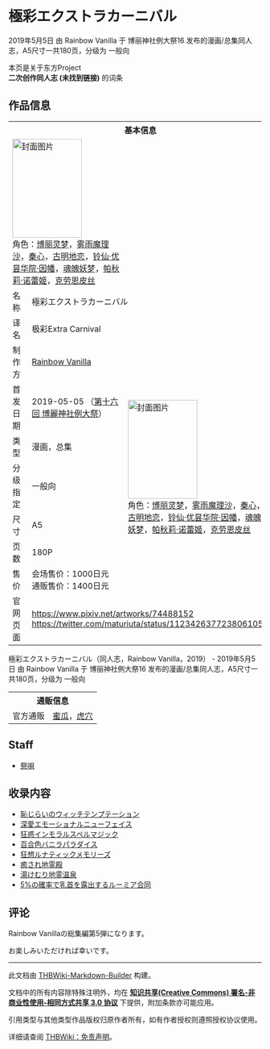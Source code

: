 # 極彩エクストラカーニバル

<!-- source html: G:\repos\THBWiki-Markdown-Builder\THBWikiMarkdown\Temp\main\3\38\ns0%3A%E6%A5%B5%E5%BD%A9%E3%82%A8%E3%82%AF%E3%82%B9%E3%83%88%E3%83%A9%E3%82%AB%E3%83%BC%E3%83%8B%E3%83%90%E3%83%AB.html -->

2019年5月5日 由 Rainbow Vanilla 于 博丽神社例大祭16 发布的漫画/总集同人志，A5尺寸一共180页，分级为 一般向

本页是关于东方Project  
 **二次创作同人志 (未找到链接)** 的词条

## 作品信息

<table><tbody><tr><th colspan="3">基本信息</th></tr><tr><td class="cover-artwork-mobile" colspan="2"><a href="./文件-極彩エクストラカーニバル封面.jpg.md" class="image" title="封面图片"><img alt="封面图片" src="https://upload.thwiki.cc/thumb/3/32/%E6%A5%B5%E5%BD%A9%E3%82%A8%E3%82%AF%E3%82%B9%E3%83%88%E3%83%A9%E3%82%AB%E3%83%BC%E3%83%8B%E3%83%90%E3%83%AB%E5%B0%81%E9%9D%A2.jpg/138px-%E6%A5%B5%E5%BD%A9%E3%82%A8%E3%82%AF%E3%82%B9%E3%83%88%E3%83%A9%E3%82%AB%E3%83%BC%E3%83%8B%E3%83%90%E3%83%AB%E5%B0%81%E9%9D%A2.jpg" decoding="async" loading="lazy" width="138" height="196" srcset="https://upload.thwiki.cc/thumb/3/32/%E6%A5%B5%E5%BD%A9%E3%82%A8%E3%82%AF%E3%82%B9%E3%83%88%E3%83%A9%E3%82%AB%E3%83%BC%E3%83%8B%E3%83%90%E3%83%AB%E5%B0%81%E9%9D%A2.jpg/207px-%E6%A5%B5%E5%BD%A9%E3%82%A8%E3%82%AF%E3%82%B9%E3%83%88%E3%83%A9%E3%82%AB%E3%83%BC%E3%83%8B%E3%83%90%E3%83%AB%E5%B0%81%E9%9D%A2.jpg 1.5x, https://upload.thwiki.cc/thumb/3/32/%E6%A5%B5%E5%BD%A9%E3%82%A8%E3%82%AF%E3%82%B9%E3%83%88%E3%83%A9%E3%82%AB%E3%83%BC%E3%83%8B%E3%83%90%E3%83%AB%E5%B0%81%E9%9D%A2.jpg/276px-%E6%A5%B5%E5%BD%A9%E3%82%A8%E3%82%AF%E3%82%B9%E3%83%88%E3%83%A9%E3%82%AB%E3%83%BC%E3%83%8B%E3%83%90%E3%83%AB%E5%B0%81%E9%9D%A2.jpg 2x" data-file-width="874" data-file-height="1240"></a><div class="cover-char">角色：<a href="./博丽灵梦.md" title="博丽灵梦">博丽灵梦</a>，<a href="./雾雨魔理沙.md" title="雾雨魔理沙">雾雨魔理沙</a>，<a href="./秦心.md" title="秦心">秦心</a>，<a href="./古明地恋.md" title="古明地恋">古明地恋</a>，<a href="./铃仙·优昙华院·因幡.md" title="铃仙·优昙华院·因幡">铃仙·优昙华院·因幡</a>，<a href="./魂魄妖梦.md" title="魂魄妖梦">魂魄妖梦</a>，<a href="./帕秋莉·诺蕾姬.md" title="帕秋莉·诺蕾姬">帕秋莉·诺蕾姬</a>，<a href="./克劳恩皮丝.md" title="克劳恩皮丝">克劳恩皮丝</a></div></td>
</tr><tr><td class="label">名称</td><td colspan="2"> 極彩エクストラカーニバル </td></tr><tr><td class="label">译名</td><td colspan="2"> 极彩Extra Carnival </td></tr><tr><td class="label">制作方</td><td><a href="./Rainbow_Vanilla.md" title="Rainbow Vanilla">Rainbow Vanilla</a></td><td class="cover-artwork" rowspan="7" style="min-width:196px;"><a href="./文件-極彩エクストラカーニバル封面.jpg.md" class="image" title="封面图片"><img alt="封面图片" src="https://upload.thwiki.cc/thumb/3/32/%E6%A5%B5%E5%BD%A9%E3%82%A8%E3%82%AF%E3%82%B9%E3%83%88%E3%83%A9%E3%82%AB%E3%83%BC%E3%83%8B%E3%83%90%E3%83%AB%E5%B0%81%E9%9D%A2.jpg/138px-%E6%A5%B5%E5%BD%A9%E3%82%A8%E3%82%AF%E3%82%B9%E3%83%88%E3%83%A9%E3%82%AB%E3%83%BC%E3%83%8B%E3%83%90%E3%83%AB%E5%B0%81%E9%9D%A2.jpg" decoding="async" loading="lazy" width="138" height="196" srcset="https://upload.thwiki.cc/thumb/3/32/%E6%A5%B5%E5%BD%A9%E3%82%A8%E3%82%AF%E3%82%B9%E3%83%88%E3%83%A9%E3%82%AB%E3%83%BC%E3%83%8B%E3%83%90%E3%83%AB%E5%B0%81%E9%9D%A2.jpg/207px-%E6%A5%B5%E5%BD%A9%E3%82%A8%E3%82%AF%E3%82%B9%E3%83%88%E3%83%A9%E3%82%AB%E3%83%BC%E3%83%8B%E3%83%90%E3%83%AB%E5%B0%81%E9%9D%A2.jpg 1.5x, https://upload.thwiki.cc/thumb/3/32/%E6%A5%B5%E5%BD%A9%E3%82%A8%E3%82%AF%E3%82%B9%E3%83%88%E3%83%A9%E3%82%AB%E3%83%BC%E3%83%8B%E3%83%90%E3%83%AB%E5%B0%81%E9%9D%A2.jpg/276px-%E6%A5%B5%E5%BD%A9%E3%82%A8%E3%82%AF%E3%82%B9%E3%83%88%E3%83%A9%E3%82%AB%E3%83%BC%E3%83%8B%E3%83%90%E3%83%AB%E5%B0%81%E9%9D%A2.jpg 2x" data-file-width="874" data-file-height="1240"></a><div class="cover-char">角色：<a href="./博丽灵梦.md" title="博丽灵梦">博丽灵梦</a>，<a href="./雾雨魔理沙.md" title="雾雨魔理沙">雾雨魔理沙</a>，<a href="./秦心.md" title="秦心">秦心</a>，<a href="./古明地恋.md" title="古明地恋">古明地恋</a>，<a href="./铃仙·优昙华院·因幡.md" title="铃仙·优昙华院·因幡">铃仙·优昙华院·因幡</a>，<a href="./魂魄妖梦.md" title="魂魄妖梦">魂魄妖梦</a>，<a href="./帕秋莉·诺蕾姬.md" title="帕秋莉·诺蕾姬">帕秋莉·诺蕾姬</a>，<a href="./克劳恩皮丝.md" title="克劳恩皮丝">克劳恩皮丝</a></div></td>
</tr><tr><td class="label">首发日期</td><td>2019-05-05&#160;（<a href="/展会作品列表?e=%E5%8D%9A%E4%B8%BD%E7%A5%9E%E7%A4%BE%E4%BE%8B%E5%A4%A7%E7%A5%AD%2316">第十六回 博麗神社例大祭</a>）</td></tr><tr><td class="label">类型</td><td>漫画，总集</td></tr><tr><td class="label">分级指定</td><td>一般向</td></tr><tr><td class="label">尺寸</td><td>A5</td></tr><tr><td class="label">页数</td><td>180P</td></tr><tr><td class="label">售价</td><td>会场售价：1000日元<br>通贩售价：1400日元</td></tr>
<tr><td class="label">官网页面</td><td colspan="2"><a rel="nofollow" class="external free" href="https://www.pixiv.net/artworks/74488152">https://www.pixiv.net/artworks/74488152</a><br><a rel="nofollow" class="external free" href="https://twitter.com/maturiuta/status/1123426377238061056">https://twitter.com/maturiuta/status/1123426377238061056</a></td></tr></tbody></table>

極彩エクストラカーニバル（同人志，Rainbow Vanilla，2019） - 2019年5月5日 由 Rainbow Vanilla 于 博丽神社例大祭16 发布的漫画/总集同人志，A5尺寸一共180页，分级为 一般向

<table><tbody><tr><th colspan="3">通贩信息</th></tr><tr><td class="label">官方通贩</td><td colspan="2"><a rel="nofollow" class="external text" href="https://www.melonbooks.co.jp/detail/detail.php?product_id=503281">蜜瓜</a>，<a rel="nofollow" class="external text" href="https://ec.toranoana.jp/tora_r/ec/item/040030726164">虎穴</a></td></tr></tbody></table>



## Staff
- [祭唄](./祭唄.md)


## 收录内容
- [恥じらいのウィッチテンプテーション](./恥じらいのウィッチテンプテーション.md)
- [深愛エモーショナルニューフェイス](./深愛エモーショナルニューフェイス.md)
- [狂惑インモラルスペルマジック](./狂惑インモラルスペルマジック.md)
- [百合色バニラパラダイス](./百合色バニラパラダイス.md)
- [狂想ルナティックメモリーズ](./狂想ルナティックメモリーズ.md)
- [癒され地霊殿](./癒され地霊殿.md)
- [湯けむり地霊温泉](./湯けむり地霊温泉.md)
- [5%の確率で乳首を露出するルーミア合同](./5%の確率で乳首を露出するルーミア合同.md)


## 评论
  
Rainbow Vanillaの総集編第5弾になります。  

お楽しみいただければ幸いです。
  
  
  

  





---

此文档由 [THBWiki-Markdown-Builder](https://github.com/Delsin-Yu/THBWiki-Markdown-Builder) 构建。

文档中的所有内容除特殊注明外，均在 [**知识共享(Creative Commons) 署名-非商业性使用-相同方式共享 3.0 协议**](https://creativecommons.org/licenses/by-sa/3.0/deed.zh-hans) 下提供，附加条款亦可能应用。

引用类型与其他类型作品版权归原作者所有，如有作者授权则遵照授权协议使用。

详细请查阅 [THBWiki：免责声明](https://thbwiki.cc/THBWiki:%E5%85%8D%E8%B4%A3%E5%A3%B0%E6%98%8E)。

